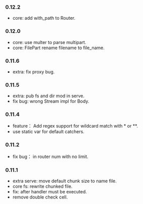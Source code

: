 ### 0.12.2

- core: add with_path to Router.

### 0.12.0

- core: use multer to parse multipart.
- core: FilePart rename filename to file_name.

### 0.11.6

- extra: fix proxy bug.

### 0.11.5

- extra: pub fs and dir mod in serve.
- fix bug: wrong Stream impl for Body.

### 0.11.4

- feature： Add regex support for wildcard match with * or **.
- use static var for default catchers.

### 0.11.2

- fix bug： in router num with no limit.

### 0.11.1

- extra serve: move default chunk size to name file.
- core fs: rewrite chunked file.
- fix: after handler must be executed.
- remove double check cell.